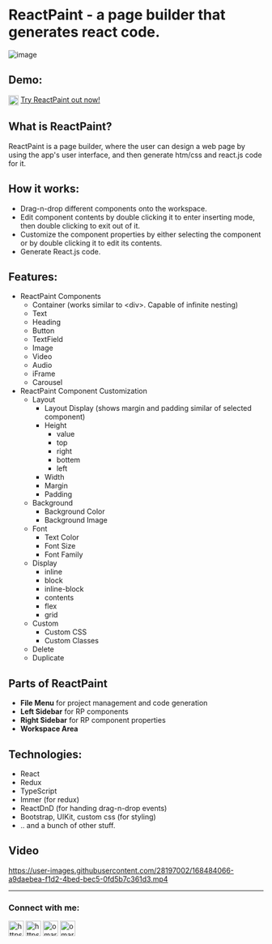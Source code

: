 # ReactPaint - a page builder that generates react code.
![image](https://user-images.githubusercontent.com/28197002/169084990-a9b42baf-060d-407c-910b-1968d485d1cf.png)

## Demo:
<img align="center" src="https://user-images.githubusercontent.com/28197002/181934825-31b4a219-c6c4-47f0-85ac-e65d3d864787.png" alt="reactpaint-logo" height="20" width="20" /> [Try ReactPaint out now!](https://reactpaint.netlify.app/)


## What is ReactPaint?
ReactPaint is a page builder, where the user can design a web page by using the app's user interface, and then generate htm/css and react.js code for it.

## How it works: 
- Drag-n-drop different components onto the workspace.
- Edit component contents by double clicking it to enter inserting mode, then double clicking to exit out of it.
- Customize the component properties by either selecting the component or by double clicking it to edit its contents.
- Generate React.js code.

## Features:
- ReactPaint Components
  - Container (works similar to \<div\>. Capable of infinite nesting)
  - Text
  - Heading
  - Button
  - TextField
  - Image
  - Video
  - Audio
  - iFrame
  - Carousel
- ReactPaint Component Customization
  - Layout
    - Layout Display (shows margin and padding similar of selected component)
    - Height
      - value
      - top
      - right
      - bottem
      - left
    - Width
    - Margin
    - Padding
  - Background
    - Background Color
    - Background Image
  - Font
    - Text Color
    - Font Size
    - Font Family
  - Display
    - inline
    - block
    - inline-block
    - contents
    - flex
    - grid
  - Custom
    - Custom CSS
    - Custom Classes
  - Delete
  - Duplicate

## Parts of ReactPaint
- **File Menu** for project management and code generation
- **Left Sidebar** for RP components 
- **Right Sidebar** for RP component properties
- **Workspace Area**

## Technologies:
- React
- Redux
- TypeScript
- Immer (for redux)
- ReactDnD (for handing drag-n-drop events)
- Bootstrap, UIKit, custom css (for styling)
- .. and a bunch of other stuff.

## Video
https://user-images.githubusercontent.com/28197002/168484066-a9daebea-f1d2-4bed-bec5-0fd5b7c361d3.mp4

---
<h3 align="left">Connect with me:</h3>
<p align="left">
<a href="https://linkedin.com/in/omarqazidev" target="_blank"><img align="center" src="https://user-images.githubusercontent.com/28197002/168483094-a5bcd04a-8390-4d49-8a71-4bc0c648da54.png" alt="https://linkedin.com/in/omarqazidev" height="30" width="30" /></a>
<a href="https://twitter.com/omarqazidev" target="_blank"><img align="center" src="https://user-images.githubusercontent.com/28197002/168483020-654368df-acf9-4ce3-a46c-9cd6942856fd.png" alt="https://twitter.com/omarqazidev" height="30" width="30" /></a>
<a href="https://dev.to/omarqazidev" target="_blank"><img align="center" src="https://user-images.githubusercontent.com/28197002/172779487-098198e4-fdb6-4b27-aa10-12c5b22428eb.png" alt="omarqazidev" height="30" width="30" /></a>
<a href="mailto:omarqazidev@gmail.com" target="_blank"><img align="center" src="https://user-images.githubusercontent.com/28197002/168483231-a85ab431-b5f5-4ccc-afce-12d687e3451b.png" alt="omarqazidev" height="30" width="30" /></a>
</p>
